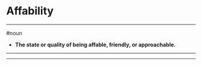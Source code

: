 # Affability
---
#noun
- **The state or quality of being affable, friendly, or approachable.**
---
---
